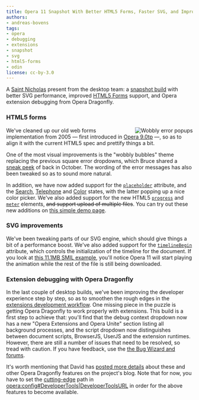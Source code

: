 ```yaml
---
title: Opera 11 Snapshot With Better HTML5 Forms, Faster SVG, and Improved Extensions Debugging
authors:
- andreas-bovens
tags:
- opera
- debugging
- extensions
- snapshot
- svg
- html5-forms
- odin
license: cc-by-3.0
---
```


<p>A <a href="http://en.wikipedia.org/wiki/Saint_Nicholas#The_Netherlands.2C_Belgium.2C_and_Lower_Rhineland_.28Germany.29">Saint Nicholas</a> present from the desktop team: a <a href="http://my.opera.com/desktopteam/blog/2010/12/06/extension-improvements-updates-to-core-and-some-other-nice-fixes">snapshot build</a> with better SVG performance, improved <a href="http://www.w3.org/TR/html5/forms.html#forms">HTML5 Forms</a> support, and Opera extension debugging from Opera Dragonfly.</p>
<h3>HTML5 forms</h3>
<p><img src="{{ page.id }}/wobbly.png" alt="Wobbly error popups" title="Wobbly error popups in Opera 9.*-10.6* and Opera 11" style="float: right;" />We&#39;ve cleaned up our old web forms implementation from 2005 — first introduced in <a href="http://www.opera.com/docs/history/#o90">Opera 9.0tp</a> —, so as to align it with the current HTML5 spec and prettify things a bit.</p>
<p>One of the most visual improvements is the &quot;wobbly bubbles&quot; theme replacing the previous square error dropdowns, which Bruce shared a <a href="http://my.opera.com/ODIN/blog/html5-forms-error-reporting-with-wobbly-bubbles">sneak peek</a> of back in October. The wording of the error messages has also been tweaked so as to sound more natural.</p>
<p>In addition, we have now added support for the <a href="http://www.w3.org/TR/html5/common-input-element-attributes.html#the-placeholder-attribute"><code>placeholder</code></a> attribute, and the <a href="http://www.w3.org/TR/html5/states-of-the-type-attribute.html#text-state-and-search-state">Search</a>, <a href="http://www.w3.org/TR/html5/states-of-the-type-attribute.html#telephone-state">Telephone</a> and <a href="http://www.w3.org/TR/html5/number-state.html#color-state">Color</a> states, with the latter popping up a nice color picker. We&#39;ve also added support for the new HTML5 <a href="http://www.w3.org/TR/html5/the-button-element.html#the-progress-element"><code>progress</code></a> and <a href="http://www.w3.org/TR/html5/the-button-element.html#the-meter-element"><code>meter</code></a> elements, <del>and support upload of multiple files</del>. You can try out these new additions on <a href="http://people.opera.com/andreasb/odin/html5forms_o11.html">this simple demo page</a>.</p>
<h3>SVG improvements</h3>
<p>We&#39;ve been tweaking parts of our SVG engine, which should give things a bit of a performance boost. We&#39;ve also added support for the <a href="http://www.w3.org/TR/SVGTiny12/struct.html#SVGElementTimelineBegin"><code>timelineBegin</code></a> attribute, which controls the initialization of the timeline for the document. If you look at <a href="http://dahlström.net/svg/smil/lennon-google-smil.svg">this 11.1MB SMIL example</a>, you&#39;ll notice Opera 11 will start playing the animation while the rest of the file is still being downloaded.</p>
<h3>Extension debugging with Opera Dragonfly</h3>
<p>In the last couple of desktop builds, we&#39;ve been improving the developer experience step by step, so as to smoothen the rough edges in the <a href="https://dev.opera.com/articles/view/opera-extensions-developer-workflow/">extensions development workflow</a>. One missing piece in the puzzle is getting Opera Dragonfly to work properly with extensions. This build is a first step to achieve that: you&#39;ll find that the debug context dropdown now has a new &quot;Opera Extensions and Opera Unite&quot; section listing all background processes, and the script dropdown now distinguishes between document scripts, BrowserJS, UserJS and the extension runtimes. However, there are still a number of issues that need to be resolved, so tread with caution. If you have feedback, use the <a href="http://www.opera.com/dragonfly/feedback/">the Bug Wizard and forums</a>.</p>
<p>It&#39;s worth mentioning that David has <a href="http://my.opera.com/dragonfly/blog/2010/12/03/getting-opera-dragonfly-ready-for-opera-11">posted more details</a> about these and other Opera Dragonfly features on the project&#39;s blog. Note that for now, you have to set the <a href="https://dragonfly.opera.com/app/cutting-edge/">cutting-edge</a> path in <a href="opera:config#DeveloperTools|DeveloperToolsURL">opera:config#DeveloperTools|DeveloperToolsURL</a> in order for the above features to become available.</p>
